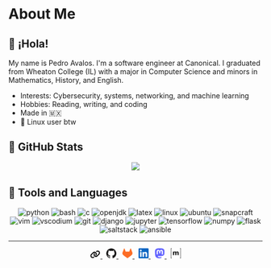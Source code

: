 # About Me

## 👋 ¡Hola!

My name is Pedro Avalos. I'm a software engineer at Canonical. I graduated from
Wheaton College (IL) with a major in Computer Science and minors in Mathematics,
History, and English.

- Interests: Cybersecurity, systems, networking, and machine learning
- Hobbies: Reading, writing, and coding
- Made in 🇲🇽
- 🐧 Linux user btw

## 🚀 GitHub Stats

<div align="center">
    <picture>
    <source
        srcset="https://github-readme-stats.vercel.app/api?username=pedro-avalos&theme=dark"
        media="(prefers-color-scheme: dark)"
    />
    <source
        srcset="https://github-readme-stats.vercel.app/api?username=pedro-avalos"
        media="(prefers-color-scheme: light), (prefers-color-scheme: no-preference)"
    />
        <img height="200" src="https://github-readme-stats.vercel.app/api?username=pedro-avalos" />
    </picture>
</div>

## 🧰 Tools and Languages

<div align="center">
    <img alt="python" src="https://img.shields.io/badge/Python-black?logo=python">
    <img alt="bash" src="https://img.shields.io/badge/Bash-black?logo=gnubash">
    <img alt="c" src="https://img.shields.io/badge/C-black?logo=c">
    <img alt="openjdk" src="https://img.shields.io/badge/JDK-black?logo=openjdk">
    <img alt="latex" src="https://img.shields.io/badge/LaTeX-black?logo=latex">
    <img alt="linux" src="https://img.shields.io/badge/Linux-black?logo=linux">
    <img alt="ubuntu" src="https://img.shields.io/badge/Ubuntu-black?logo=ubuntu">
    <img alt="snapcraft" src="https://img.shields.io/badge/Snapcraft-black?logo=snapcraft">
    <img alt="vim" src="https://img.shields.io/badge/Vim-black?logo=vim">
    <img alt="vscodium" src="https://img.shields.io/badge/VSCodium-black?logo=vscodium">
    <img alt="git" src="https://img.shields.io/badge/Git-black?logo=git">
    <img alt="django" src="https://img.shields.io/badge/Django-black?logo=django">
    <img alt="jupyter" src="https://img.shields.io/badge/Jupyter-black?logo=jupyter">
    <img alt="tensorflow" src="https://img.shields.io/badge/Tensorflow-black?logo=tensorflow">
    <img alt="numpy" src="https://img.shields.io/badge/NumPy-black?logo=numpy">
    <img alt="flask" src="https://img.shields.io/badge/Flask-black?logo=flask">
    <img alt="saltstack" src="https://img.shields.io/badge/SaltStack-black?logo=saltproject">
    <img alt="ansible" src="https://img.shields.io/badge/Ansible-black?logo=ansible">
</div>

---

<div align="center">
    <a href="https://links.pavalos.xyz">
        <picture>
            <source media="(prefers-color-scheme: dark)" srcset="./imgs/link-dark.svg" />
            <source media="(prefers-color-scheme: light)" srcset="./imgs/link-light.svg" />
            <img width="20px" src="./imgs/link.svg">
        </picture>
    </a>
    &nbsp;
    <a href="https://github.com/pedro-avalos">
        <picture>
            <source media="(prefers-color-scheme: dark)" srcset="./imgs/github-dark.svg" />
            <source media="(prefers-color-scheme: light)" srcset="./imgs/github-light.svg" />
            <img width="20px" src="./imgs/github.svg">
        </picture>
    </a>
    &nbsp;
    <a href="https://gitlab.com/pedro-avalos">
        <picture>
            <source media="(prefers-color-scheme: dark)" srcset="./imgs/gitlab-dark.svg" />
            <source media="(prefers-color-scheme: light)" srcset="./imgs/gitlab-light.svg" />
            <img width="20px" src="./imgs/gitlab.svg">
        </picture>
    </a>
    &nbsp;
    <a href="https://linkedin.com/in/pedro-avalos">
        <picture>
            <source media="(prefers-color-scheme: dark)" srcset="./imgs/linkedin-dark.svg" />
            <source media="(prefers-color-scheme: light)" srcset="./imgs/linkedin-light.svg" />
            <img width="20px" src="./imgs/linkedin.svg">
        </picture>
    </a>
    &nbsp;
    <a href="https://mastodon.social/@pavalos">
        <picture>
            <source media="(prefers-color-scheme: dark)" srcset="./imgs/mastodon-dark.svg" />
            <source media="(prefers-color-scheme: light)" srcset="./imgs/mastodon-light.svg" />
            <img width="20px" src="./imgs/mastodon.svg">
        </picture>
    </a>
    &nbsp;
    <a href="https://matrix.to/#/@pavalos:matrix.org">
        <picture>
            <source media="(prefers-color-scheme: dark)" srcset="./imgs/matrix-dark.svg" />
            <source media="(prefers-color-scheme: light)" srcset="./imgs/matrix-light.svg" />
            <img width="20px" src="./imgs/matrix.svg">
        </picture>
    </a>
</div>
